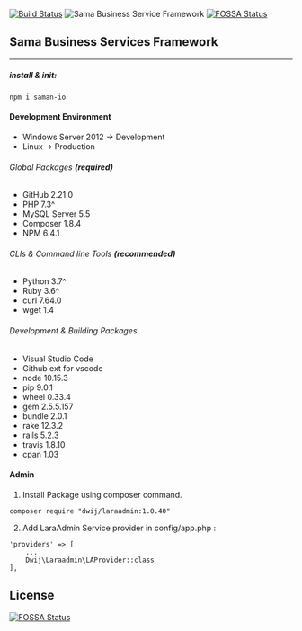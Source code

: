 [![Build Status](https://travis-ci.com/samaq-ai/cdn.svg?branch=master)](https://travis-ci.com/samaq-ai/cdn)
![Sama Business Service Framework](https://github.com/samaq-ai/cdn/workflows/Main%20Framework/badge.svg?branch=master)
[![FOSSA Status](https://app.fossa.io/api/projects/git%2Bgithub.com%2Fsamaq-ai%2Fcdn.svg?type=shield)](https://app.fossa.io/projects/git%2Bgithub.com%2Fsamaq-ai%2Fcdn?ref=badge_shield)

## Sama Business Services Framework
____

##### install & init:

```
npm i saman-io
```

#### Development Environment 

* Windows Server 2012 -> Development
* Linux -> Production

###### Global Packages **(required)**

* GitHub 2.21.0
* PHP 7.3^
* MySQL Server 5.5
* Composer 1.8.4
* NPM 6.4.1

###### CLIs & Command line Tools **(recommended)**
* Python 3.7^
* Ruby 3.6^
* curl 7.64.0
* wget 1.4

###### Development & Building Packages
* Visual Studio Code
* Github ext for vscode
* node 10.15.3
* pip 9.0.1
* wheel 0.33.4
* gem 2.5.5.157
* bundle 2.0.1
* rake 12.3.2
* rails 5.2.3
* travis 1.8.10
* cpan 1.03



#### Admin

1. Install Package using composer command.

```
composer require "dwij/laraadmin:1.0.40"
```

2. Add LaraAdmin Service provider in config/app.php :
```
'providers' => [
	...
	Dwij\Laraadmin\LAProvider::class
],
```

## License
[![FOSSA Status](https://app.fossa.io/api/projects/git%2Bgithub.com%2Fsamaq-ai%2Fcdn.svg?type=large)](https://app.fossa.io/projects/git%2Bgithub.com%2Fsamaq-ai%2Fcdn?ref=badge_large)